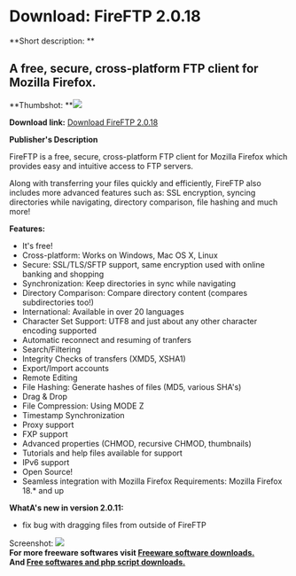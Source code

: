 # Download: FireFTP 2.0.18

**Short description: **

## A free, secure, cross-platform FTP client for Mozilla Firefox.

  
**Thumbshot: **![](http://www.freewarefiles.com/screenshot/firefoxfireftp_md.gif)   
  
**Download link:** [Download FireFTP 2.0.18](http://freesoftwares.boysofts.com/FireFTP_program_24025.html)  
  

**Publisher's Description**  
  

FireFTP is a free, secure, cross-platform FTP client for Mozilla Firefox which
provides easy and intuitive access to FTP servers.

Along with transferring your files quickly and efficiently, FireFTP also
includes more advanced features such as: SSL encryption, syncing directories
while navigating, directory comparison, file hashing and much more!

**Features:**

  * It's free! 
  * Cross-platform: Works on Windows, Mac OS X, Linux 
  * Secure: SSL/TLS/SFTP support, same encryption used with online banking and shopping 
  * Synchronization: Keep directories in sync while navigating 
  * Directory Comparison: Compare directory content (compares subdirectories too!) 
  * International: Available in over 20 languages 
  * Character Set Support: UTF8 and just about any other character encoding supported 
  * Automatic reconnect and resuming of tranfers 
  * Search/Filtering 
  * Integrity Checks of transfers (XMD5, XSHA1) 
  * Export/Import accounts 
  * Remote Editing 
  * File Hashing: Generate hashes of files (MD5, various SHA's) 
  * Drag & Drop 
  * File Compression: Using MODE Z 
  * Timestamp Synchronization 
  * Proxy support 
  * FXP support 
  * Advanced properties (CHMOD, recursive CHMOD, thumbnails) 
  * Tutorials and help files available for support 
  * IPv6 support 
  * Open Source! 
  * Seamless integration with Mozilla Firefox 
Requirements: Mozilla Firefox 18.* and up

**WhatA's new in version 2.0.11:**

  * fix bug with dragging files from outside of FireFTP 

  
  
Screenshot: ![](http://www.freewarefiles.com/screenshot/firefoxfireftp.gif)  
**For more freeware softwares visit [Freeware software downloads.](http://freesoftwares.boysofts.com/)**   
**And [Free softwares and php script downloads.](http://www.boysofts.com/)**

